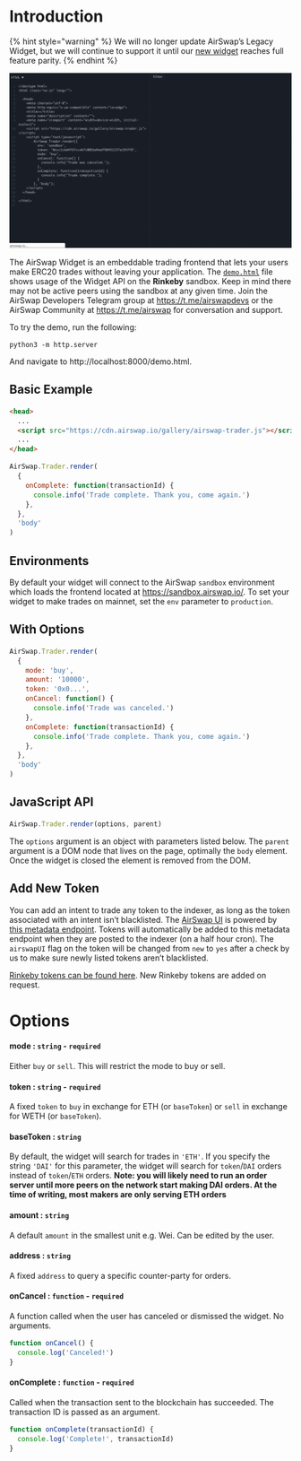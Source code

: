 # Introduction

{% hint style="warning" %} We will no longer update AirSwap’s Legacy Widget, but we will continue to support it until our [new widget](./add-to-your-app.md) reaches full feature parity. {% endhint %}

![AirSwap Widget](../.gitbook/assets/widget-legacy.gif)

The AirSwap Widget is an embeddable trading frontend that lets your users make ERC20 trades without leaving your application. The [`demo.html`](https://github.com/airswap/developers/blob/master/widget/demo.html) file shows usage of the Widget API on the **Rinkeby** sandbox. Keep in mind there may not be active peers using the sandbox at any given time. Join the AirSwap Developers Telegram group at https://t.me/airswapdevs or the AirSwap Community at https://t.me/airswap for conversation and support.

To try the demo, run the following:

```
python3 -m http.server
```

And navigate to http://localhost:8000/demo.html.

## Basic Example

```html
<head>
  ...
  <script src="https://cdn.airswap.io/gallery/airswap-trader.js"></script>
  ...
</head>
```

```js
AirSwap.Trader.render(
  {
    onComplete: function(transactionId) {
      console.info('Trade complete. Thank you, come again.')
    },
  },
  'body'
)
```

## Environments

By default your widget will connect to the AirSwap `sandbox` environment which loads the frontend located at https://sandbox.airswap.io/. To set your widget to make trades on mainnet, set the `env` parameter to `production`.

## With Options

```js
AirSwap.Trader.render(
  {
    mode: 'buy',
    amount: '10000',
    token: '0x0...',
    onCancel: function() {
      console.info('Trade was canceled.')
    },
    onComplete: function(transactionId) {
      console.info('Trade complete. Thank you, come again.')
    },
  },
  'body'
)
```

## JavaScript API

```js
AirSwap.Trader.render(options, parent)
```

The `options` argument is an object with parameters listed below. The `parent` argument is a DOM node that lives on the page, optimally the `body` element. Once the widget is closed the element is removed from the DOM.

## Add New Token

You can add an intent to trade any token to the indexer, as long as the token associated with an intent isn’t blacklisted.
The [AirSwap UI](https://www.airswap.io) is powered by [this metadata endpoint](https://token-metadata.airswap.io/tokens). Tokens will automatically be added to this metadata endpoint when they are posted to the indexer (on a half hour cron). The `airswapUI` flag on the token will be changed from `new` to `yes` after a check by us to make sure newly listed tokens aren’t blacklisted.

[Rinkeby tokens can be found here](https://token-metadata.airswap.io/rinkebyTokens). New Rinkeby tokens are added on request.

# Options

#### mode : `string` - `required`

Either `buy` or `sell`. This will restrict the mode to buy or sell.

#### token : `string` - `required`

A fixed `token` to `buy` in exchange for ETH (or `baseToken`) or `sell` in exchange for WETH (or `baseToken`).

#### baseToken : `string`

By default, the widget will search for trades in `'ETH'`. If you specify the string `'DAI'` for this parameter, the widget will search for `token`/`DAI` orders instead of `token`/`ETH` orders. **Note: you will likely need to run an order server until more peers on the network start making DAI orders. At the time of writing, most makers are only serving ETH orders**

#### amount : `string`

A default `amount` in the smallest unit e.g. Wei. Can be edited by the user.

#### address : `string`

A fixed `address` to query a specific counter-party for orders.

#### onCancel : `function` - `required`

A function called when the user has canceled or dismissed the widget. No arguments.

```js
function onCancel() {
  console.log('Canceled!')
}
```

#### onComplete : `function` - `required`

Called when the transaction sent to the blockchain has succeeded. The transaction ID is passed as an argument.

```js
function onComplete(transactionId) {
  console.log('Complete!', transactionId)
}
```
